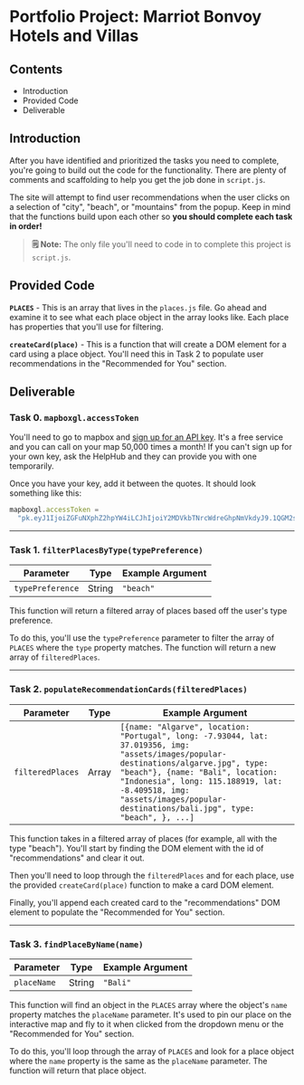 # Portfolio Project: Marriot Bonvoy Hotels and Villas

## Contents

- Introduction
- Provided Code
- Deliverable

## Introduction

After you have identified and prioritized the tasks you need to complete, you're going to build out the code for the functionality. There are plenty of comments and scaffolding to help you get the job done in `script.js`.

The site will attempt to find user recommendations when the user clicks on a selection of "city", "beach", or "mountains" from the popup. Keep in mind that the functions build upon each other so **you should complete each task in order!**

> **🗒 Note:** The only file you'll need to code in to complete this project is `script.js`.

## Provided Code

**`PLACES`** - This is an array that lives in the `places.js` file. Go ahead and examine it to see what each place object in the array looks like. Each place has properties that you'll use for filtering.

**`createCard(place)`** - This is a function that will create a DOM element for a card using a place object. You'll need this in Task 2 to populate user recommendations in the "Recommended for You" section.

## Deliverable

### Task 0. **`mapboxgl.accessToken`**

You'll need to go to mapbox and [sign up for an API key](https://account.mapbox.com/auth/signup/). It's a free service and you can call on your map 50,000 times a month! If you can't sign up for your own key, ask the HelpHub and they can provide you with one temporarily.

Once you have your key, add it between the quotes. It should look something like this:

```js
mapboxgl.accessToken =
  "pk.eyJ1IjoiZGFuNXphZ2hpYW4iLCJhIjoiY2MDVkbTNrcWdreGhpNmVkdyJ9.1QGM2sWs-dwc5r8RiG1-VN";
```

<hr>

### Task 1. **`filterPlacesByType(typePreference)`**

| Parameter        | Type   | Example Argument |
| ---------------- | ------ | ---------------- |
| `typePreference` | String | `"beach"`        |

This function will return a filtered array of places based off the user's type preference.

To do this, you'll use the `typePreference` parameter to filter the array of `PLACES` where the `type` property matches. The function will return a new array of `filteredPlaces`.

<hr>

### Task 2. **`populateRecommendationCards(filteredPlaces)`**

| Parameter        | Type  | Example Argument                                                                                                                                                                                                                                                                                     |
| ---------------- | ----- | ---------------------------------------------------------------------------------------------------------------------------------------------------------------------------------------------------------------------------------------------------------------------------------------------------- |
| `filteredPlaces` | Array | `[{name: "Algarve", location: "Portugal", long: -7.93044, lat: 37.019356, img: "assets/images/popular-destinations/algarve.jpg", type: "beach"}, {name: "Bali", location: "Indonesia", long: 115.188919, lat: -8.409518, img: "assets/images/popular-destinations/bali.jpg", type: "beach", }, ...]` |

This function takes in a filtered array of places (for example, all with the type "beach"). You'll start by finding the DOM element with the id of "recommendations" and clear it out.

Then you'll need to loop through the `filteredPlaces` and for each place, use the provided `createCard(place)` function to make a card DOM element.

Finally, you'll append each created card to the "recommendations" DOM element to populate the "Recommended for You" section.

<hr>

### Task 3. **`findPlaceByName(name)`**

| Parameter   | Type   | Example Argument |
| ----------- | ------ | ---------------- |
| `placeName` | String | `"Bali"`         |

This function will find an object in the `PLACES` array where the object's `name` property matches the `placeName` parameter. It's used to pin our place on the interactive map and fly to it when clicked from the dropdown menu or the "Recommended for You" section.

To do this, you'll loop through the array of `PLACES` and look for a place object where the `name` property is the same as the `placeName` parameter. The function will return that place object.

